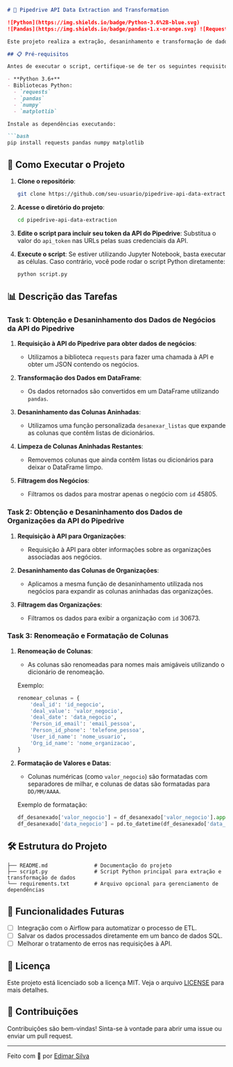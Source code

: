 
```markdown
# 🚀 Pipedrive API Data Extraction and Transformation

![Python](https://img.shields.io/badge/Python-3.6%2B-blue.svg)
![Pandas](https://img.shields.io/badge/pandas-1.x-orange.svg) ![Requests](https://img.shields.io/badge/requests-2.x-green.svg)

Este projeto realiza a extração, desaninhamento e transformação de dados da API do Pipedrive, incluindo a formatação e limpeza de dados sobre negócios e organizações. Utilizamos bibliotecas como `requests`, `pandas`, `numpy` e `matplotlib` para processar os dados.

## 📋 Pré-requisitos

Antes de executar o script, certifique-se de ter os seguintes requisitos instalados:

- **Python 3.6+**
- Bibliotecas Python:
  - `requests`
  - `pandas`
  - `numpy`
  - `matplotlib`

Instale as dependências executando:

```bash
pip install requests pandas numpy matplotlib
```

## 🚀 Como Executar o Projeto

1. **Clone o repositório**:
   ```bash
   git clone https://github.com/seu-usuario/pipedrive-api-data-extraction.git
   ```

2. **Acesse o diretório do projeto**:
   ```bash
   cd pipedrive-api-data-extraction
   ```

3. **Edite o script para incluir seu token da API do Pipedrive**:
   Substitua o valor do `api_token` nas URLs pelas suas credenciais da API.

4. **Execute o script**:
   Se estiver utilizando Jupyter Notebook, basta executar as células. Caso contrário, você pode rodar o script Python diretamente:
   ```bash
   python script.py
   ```

## 📊 Descrição das Tarefas

### Task 1: Obtenção e Desaninhamento dos Dados de Negócios da API do Pipedrive

1. **Requisição à API do Pipedrive para obter dados de negócios**:
   - Utilizamos a biblioteca `requests` para fazer uma chamada à API e obter um JSON contendo os negócios.

2. **Transformação dos Dados em DataFrame**:
   - Os dados retornados são convertidos em um DataFrame utilizando `pandas`.

3. **Desaninhamento das Colunas Aninhadas**:
   - Utilizamos uma função personalizada `desanexar_listas` que expande as colunas que contêm listas de dicionários.

4. **Limpeza de Colunas Aninhadas Restantes**:
   - Removemos colunas que ainda contêm listas ou dicionários para deixar o DataFrame limpo.

5. **Filtragem dos Negócios**:
   - Filtramos os dados para mostrar apenas o negócio com `id` 45805.

### Task 2: Obtenção e Desaninhamento dos Dados de Organizações da API do Pipedrive

1. **Requisição à API para Organizações**:
   - Requisição à API para obter informações sobre as organizações associadas aos negócios.

2. **Desaninhamento das Colunas de Organizações**:
   - Aplicamos a mesma função de desaninhamento utilizada nos negócios para expandir as colunas aninhadas das organizações.

3. **Filtragem das Organizações**:
   - Filtramos os dados para exibir a organização com `id` 30673.

### Task 3: Renomeação e Formatação de Colunas

1. **Renomeação de Colunas**:
   - As colunas são renomeadas para nomes mais amigáveis utilizando o dicionário de renomeação.

   Exemplo:
   ```python
   renomear_colunas = {
       'deal_id': 'id_negocio',
       'deal_value': 'valor_negocio',
       'deal_date': 'data_negocio',
       'Person_id_email': 'email_pessoa',
       'Person_id_phone': 'telefone_pessoa',
       'User_id_name': 'nome_usuario',
       'Org_id_name': 'nome_organizacao',
   }
   ```

2. **Formatação de Valores e Datas**:
   - Colunas numéricas (como `valor_negocio`) são formatadas com separadores de milhar, e colunas de datas são formatadas para `DD/MM/AAAA`.

   Exemplo de formatação:
   ```python
   df_desanexado['valor_negocio'] = df_desanexado['valor_negocio'].apply(lambda x: f"{x:,.2f}".replace(",", "X").replace(".", ",").replace("X", "."))
   df_desanexado['data_negocio'] = pd.to_datetime(df_desanexado['data_negocio']).dt.strftime('%d/%m/%Y')
   ```

## 🛠 Estrutura do Projeto

```plaintext
├── README.md               # Documentação do projeto
├── script.py               # Script Python principal para extração e transformação de dados
└── requirements.txt        # Arquivo opcional para gerenciamento de dependências
```

## 🎯 Funcionalidades Futuras

- [ ] Integração com o Airflow para automatizar o processo de ETL.
- [ ] Salvar os dados processados diretamente em um banco de dados SQL.
- [ ] Melhorar o tratamento de erros nas requisições à API.

## 📄 Licença

Este projeto está licenciado sob a licença MIT. Veja o arquivo [LICENSE](LICENSE) para mais detalhes.

## 👥 Contribuições

Contribuições são bem-vindas! Sinta-se à vontade para abrir uma issue ou enviar um pull request.

---

Feito com 💙 por [Edimar Silva](https://github.com/edimar1315)
```
